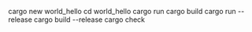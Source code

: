 cargo new world_hello
cd world_hello
cargo run
cargo build
cargo run --release
cargo build --release
cargo check